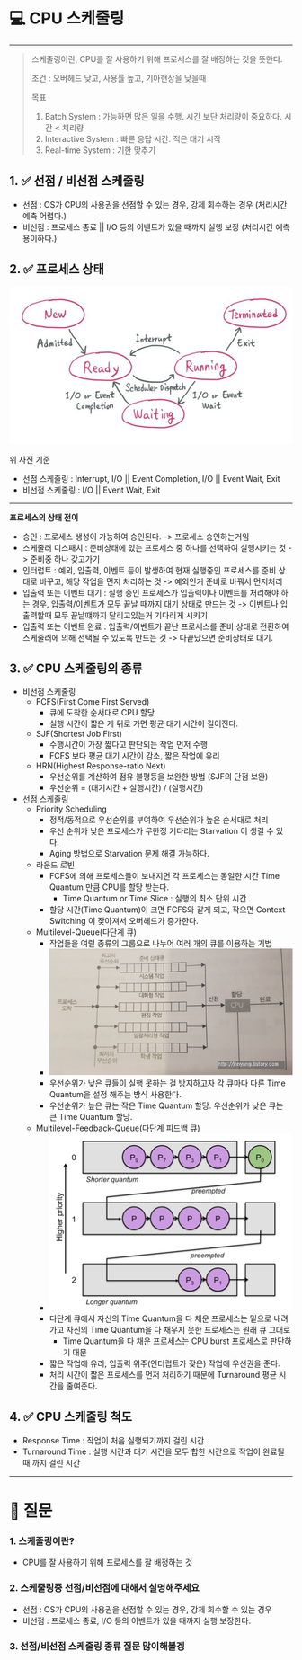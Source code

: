 # 💻 CPU 스케줄링

---

> 스케줄링이란, CPU를 잘 사용하기 위해 프로세스를 잘 배정하는 것을 뜻한다.
> 
> 조건 : 오버헤드 낮고, 사용률 높고, 기아현상을 낮을때
> 
> 목표 
> 
> 1. Batch System : 가능하면 많은 일을 수행. 시간 보단 처리량이 중요하다. 시간 < 처리량
> 2. Interactive System : 빠른 응답 시간. 적은 대기 시작
> 3. Real-time System : 기한 맞추기

## 1. ✅ 선점 / 비선점 스케줄링

- 선점 : OS가 CPU의 사용권을 선점할 수 있는 경우, 강제 회수하는 경우 (처리시간 예측 어렵다.)
- 비선점 : 프로세스 종료 || I/O 등의 이벤트가 있을 때까지 실행 보장 (처리시간 예측 용이하다.)

## 2. ✅ 프로세스 상태 

![img_3.png](img_3.png)

위 사진 기준
- 선점 스케줄링 : Interrupt, I/O || Event Completion, I/O || Event Wait, Exit
- 비선점 스케줄링 : I/O || Event Wait, Exit

---

**프로세스의 상태 전이**

- 승인 : 프로세스 생성이 가능하여 승인된다. -> 프로세스 승인하는거임
- 스케줄러 디스패치 : 준비상태에 있는 프로세스 중 하나를 선택하여 실행시키는 것 -> 준비중 하나 갖고가기
- 인터럽트 : 예외, 입출력, 이벤트 등이 발생하여 현재 실행중인 프로세스를 준비 상태로 바꾸고, 해당 작업을 먼저 처리하는 것 -> 예외인거 준비로 바꿔서 먼저처리
- 입출력 또는 이벤트 대기 : 실행 중인 프로세스가 입출력이나 이벤트를 처리해야 하는 경우, 입출력/이벤트가 모두 끝날 때까지 대기 상태로 만드는 것 -> 이벤트나 입출력할때 모두 끝날떄까지 달리고있는거 기다리게 시키기
- 입출력 또는 이벤트 완료 : 입출력/이벤트가 끝난 프로세스를 준비 상태로 전환하여 스케줄러에 의해 선택될 수 있도록 만드는 것 -> 다끝났으면 준비상태로 대기.

## 3. ✅ CPU 스케줄링의 종류

- 비선점 스케줄링
  - FCFS(First Come First Served)
    - 큐에 도착한 순서대로 CPU 할당
    - 실행 시간이 짧은 게 뒤로 가면 평균 대기 시간이 길어진다.
  - SJF(Shortest Job First)
    - 수행시간이 가장 짧다고 판단되는 작업 먼저 수행
    - FCFS 보다 평균 대기 시간이 감소, 짧은 작업에 유리
  - HRN(Highest Response-ratio Next)
    - 우선순위를 계산하여 점유 불평등을 보완한 방법 (SJF의 단점 보완)
    - 우선순위 = (대기시간 + 실행시간) / (실행시간)
- 선점 스케줄링
  - Priority Scheduling
    - 정적/동적으로 우선순위를 부여하여 우선순위가 높은 순서대로 처리
    - 우선 순위가 낮은 프로세스가 무한정 기다리는 Starvation 이 생길 수 있다.
    - Aging 방법으로 Starvation 문제 해결 가능하다.
  - 라운드 로빈
    - FCFS에 의해 프로세스들이 보내지면 각 프로세스는 동일한 시간 Time Quantum 만큼 CPU를 할당 받는다.
      - Time Quantum or Time Slice : 실행의 최소 단위 시간
    - 할당 시간(Time Quantum)이 크면 FCFS와 같게 되고, 작으면 Context Switching 이 잦아져서 오버헤드가 증가한다.
  - Multilevel-Queue(다단계 큐)
    - 작업들을 여럴 종류의 그룹으로 나누어 여러 개의 큐를 이용하는 기법
    - ![img_4.png](img_4.png)
    - 우선순위가 낮은 큐들이 실행 못하는 걸 방지하고자 각 큐마다 다른 Time Quantum을 설정 해주는 방식 사용한다.
    - 우선순위가 높은 큐는 작은 Time Quantum 할당. 우선순위가 낮은 큐는 큰 Time Quantum 할당.
  - Multilevel-Feedback-Queue(다단계 피드백 큐)
    - ![img_5.png](img_5.png)
    - 다단계 큐에서 자신의 Time Quantum을 다 채운 프로세스는 밑으로 내려가고 자신의 Time Quantum을 다 채우지 못한 프로세스는 원래 큐 그대로
      - Time Quantum을 다 채운 프로세스는 CPU burst 프로세스로 판단하기 대문
    - 짧은 작업에 유리, 입출력 위주(인터럽트가 잦은) 작업에 우선권을 준다.
    - 처리 시간이 짧은 프로세스를 먼저 처리하기 때문에 Turnaround 평균 시간을 줄여준다.

## 4. ✅ CPU 스케줄링 척도

- Response Time : 작업이 처음 실행되기까지 걸린 시간
- Turnaround Time : 실행 시간과 대기 시간을 모두 합한 시간으로 작업이 완료될 때 까지 걸린 시간

---

# 🤔 질문

### 1. 스케줄링이란?

- CPU를 잘 사용하기 위해 프로세스를 잘 배정하는 것

### 2. 스케줄링중 선점/비선점에 대해서 설명해주세요

- 선점 : OS가 CPU의 사용권을 선점할 수 있는 경우, 강제 회수할 수 있는 경우
- 비선점 : 프로세스 종료, I/O 등의 이벤트가 있을 때까지 실행 보장한다.

### 3. 선점/비선점 스케줄링 종류 질문 많이해볼겡



